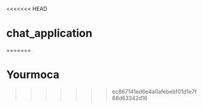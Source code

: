<<<<<<< HEAD
# chat_application
=======
# Yourmoca
>>>>>>> ec867141ed6e4a0afebebf01d1e7f68d63342d16
